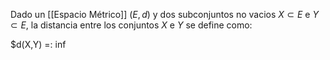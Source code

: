 Dado un [[Espacio Métrico]] $(E,d)$ y dos subconjuntos no vacios $X \subset E$ e $Y \subset E$, la distancia entre los conjuntos $X$ e $Y$ se define como:

$d(X,Y) =: inf
